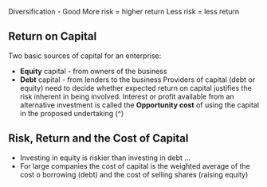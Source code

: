 Diversification - Good
More risk = higher return 
Less risk = less return
## Return on Capital
Two basic sources of capital for an enterprise:
- **Equity** capital - from owners of the business
- **Debt** capital - from lenders to the business
Providers of capital (debt or equity) need to decide whether expected return on capital justifies the risk inherent in being involved.
Interest or profit available from an alternative investment is called the **Opportunity cost** of using the capital in the proposed undertaking (^)

## Risk, Return and the Cost of Capital
- Investing in equity is riskier than investing in debt ...
- For large companies the cost of capital is the weighted average of the cost o borrowing (debt) and the cost of selling shares (raising equity)